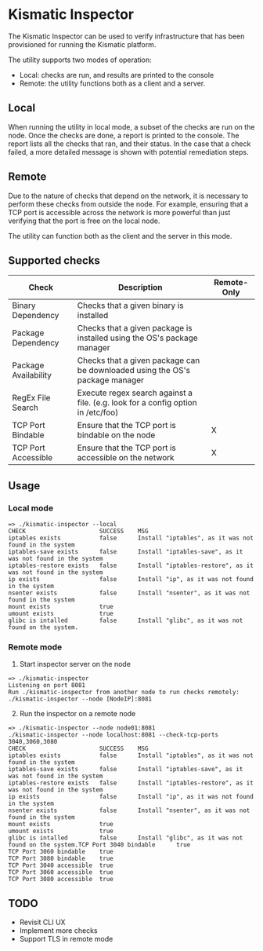 # Kismatic Inspector

The Kismatic Inspector can be used to verify infrastructure that has been provisioned
for running the Kismatic platform.

The utility supports two modes of operation:
* Local: checks are run, and results are printed to the console
* Remote: the utility functions both as a client and a server.

## Local
When running the utility in local mode, a subset of the checks are run on the node.
Once the checks are done, a report is printed to the console. The report
lists all the checks that ran, and their status. In the case that a check failed,
a more detailed message is shown with potential remediation steps.

## Remote
Due to the nature of checks that depend on the network, it is necessary to
perform these checks from outside the node. For example, ensuring that a TCP port
is accessible across the network is more powerful than just verifying that the
port is free on the local node.

The utility can function both as the client and the server in this mode.

## Supported checks
| Check                | Description                                                                       | Remote-Only |
|----------------------|-----------------------------------------------------------------------------------|-------------|
| Binary Dependency    | Checks that a given binary is installed                                           |             |
| Package Dependency   | Checks that a given package is installed using the OS's package manager           |             |
| Package Availability | Checks that a given package can be downloaded using the OS's package manager      |             |
| RegEx File Search    | Execute regex search against a file. (e.g. look for a config option in /etc/foo)  |             |
| TCP Port Bindable    | Ensure that the TCP port is bindable on the node                                  |      X      |
| TCP Port Accessible  | Ensure that the TCP port is accessible on the network                             |      X      |


## Usage


### Local mode
```
=> ./kismatic-inspector --local
CHECK                     SUCCESS    MSG
iptables exists           false      Install "iptables", as it was not found in the system
iptables-save exists      false      Install "iptables-save", as it was not found in the system
iptables-restore exists   false      Install "iptables-restore", as it was not found in the system
ip exists                 false      Install "ip", as it was not found in the system
nsenter exists            false      Install "nsenter", as it was not found in the system
mount exists              true
umount exists             true
glibc is intalled         false      Install "glibc", as it was not found on the system.
```

### Remote mode
1. Start inspector server on the node
```
=> ./kismatic-inspector
Listening on port 8081
Run ./kismatic-inspector from another node to run checks remotely: ./kismatic-inspector --node [NodeIP]:8081
```
2. Run the inspector on a remote node
```
=> ./kismatic-inspector --node node01:8081
./kismatic-inspector --node localhost:8081 --check-tcp-ports 3040,3060,3080
CHECK                     SUCCESS    MSG
iptables exists           false      Install "iptables", as it was not found in the system
iptables-save exists      false      Install "iptables-save", as it was not found in the system
iptables-restore exists   false      Install "iptables-restore", as it was not found in the system
ip exists                 false      Install "ip", as it was not found in the system
nsenter exists            false      Install "nsenter", as it was not found in the system
mount exists              true
umount exists             true
glibc is intalled         false      Install "glibc", as it was not found on the system.TCP Port 3040 bindable		true
TCP Port 3060 bindable    true
TCP Port 3080 bindable    true
TCP Port 3040 accessible  true
TCP Port 3060 accessible  true
TCP Port 3080 accessible  true
```

## TODO
* Revisit CLI UX
* Implement more checks
* Support TLS in remote mode
